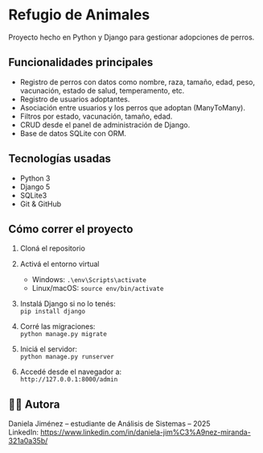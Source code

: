# Refugio de Animales 

Proyecto hecho en Python y Django para gestionar adopciones de perros.

##  Funcionalidades principales

- Registro de perros con datos como nombre, raza, tamaño, edad, peso, vacunación, estado de salud, temperamento, etc.
- Registro de usuarios adoptantes.
- Asociación entre usuarios y los perros que adoptan (ManyToMany).
- Filtros por estado, vacunación, tamaño, edad.
- CRUD desde el panel de administración de Django.
- Base de datos SQLite con ORM.

## Tecnologías usadas

- Python 3
- Django 5
- SQLite3
- Git & GitHub

##  Cómo correr el proyecto

1. Cloná el repositorio  

2. Activá el entorno virtual  
   - Windows: `.\env\Scripts\activate`
   - Linux/macOS: `source env/bin/activate`

3. Instalá Django si no lo tenés:  
   `pip install django`

4. Corré las migraciones:  
   `python manage.py migrate`

5. Iniciá el servidor:  
   `python manage.py runserver`

6. Accedé desde el navegador a:  
   `http://127.0.0.1:8000/admin`

## 🧑‍💻 Autora

Daniela Jiménez – estudiante de Análisis de Sistemas – 2025  
LinkedIn: https://www.linkedin.com/in/daniela-jim%C3%A9nez-miranda-321a0a35b/
